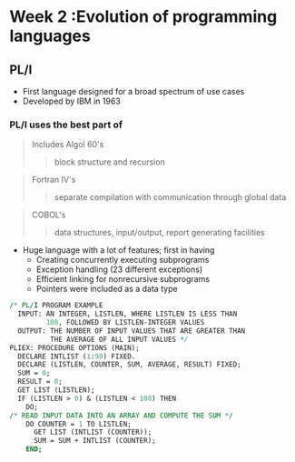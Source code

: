 # Week 2 :Evolution of programming languages

## PL/I
- First language designed for a broad spectrum of use cases
- Developed by IBM in 1963

### PL/I uses the best part of 
> Includes Algol 60's 
   > > block structure
   > > and recursion

> Fortran IV's
>> separate compilation with communication through global data

> COBOL's
>>data structures, 
>>input/output, 
>>report generating facilities

+ Huge language with a lot of features; first in having
  - Creating concurrently executing subprograms
  - Exception handling (23 different exceptions)
  - Efficient linking for nonrecursive subprograms
  - Pointers were included as a data type


``` pl
/* PL/I PROGRAM EXAMPLE
  INPUT: AN INTEGER, LISTLEN, WHERE LISTLEN IS LESS THAN
         100, FOLLOWED BY LISTLEN-INTEGER VALUES
  OUTPUT: THE NUMBER OF INPUT VALUES THAT ARE GREATER THAN
          THE AVERAGE OF ALL INPUT VALUES */
PLIEX: PROCEDURE OPTIONS (MAIN);
  DECLARE INTLIST (1:99) FIXED.
  DECLARE (LISTLEN, COUNTER, SUM, AVERAGE, RESULT) FIXED;
  SUM = 0;
  RESULT = 0;
  GET LIST (LISTLEN);
  IF (LISTLEN > 0) & (LISTLEN < 100) THEN
    DO;
/* READ INPUT DATA INTO AN ARRAY AND COMPUTE THE SUM */
    DO COUNTER = 1 TO LISTLEN;
      GET LIST (INTLIST (COUNTER));
      SUM = SUM + INTLIST (COUNTER);
    END;
```
